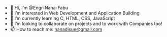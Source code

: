 - 👋 Hi, I’m @Engr-Nana-Fabu
- 👀 I’m interested in Web Development and Application Building
- 🌱 I’m currently learning C, HTML, CSS, JavaScript
- 💞️ I’m looking to collaborate on projects and to work with Companies too!
- 📫 How to reach me: nanadisue@gmail.com

<!---
Engr-Nana-Fabu/Engr-Nana-Fabu is a ✨ special ✨ repository because its `README.md` (this file) appears on your GitHub profile.
You can click the Preview link to take a look at your changes.
--->
